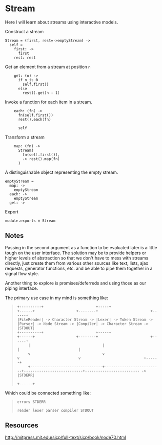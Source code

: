 Stream
======

Here I will learn about streams using interactive models.

Construct a stream

    Stream = (first, rest=->emptyStream) ->
      self =
        first: ->
          first
        rest: rest

Get an element from a stream at position `n`

        get: (n) ->
          if n is 0
            self.first()
          else
            rest().get(n - 1)

Invoke a function for each item in a stream.

        each: (fn) ->
          fn(self.first())
          rest().each(fn)

          self

Transform a stream

        map: (fn) ->
          Stream(
            fn(self.first()),
            -> rest().map(fn)
          )

A distinguishable object representing the empty stream.

    emptyStream =
      map: ->
        emptyStream
      each: ->
        emptyStream
      get: ->

Export

    module.exports = Stream

Notes
-----

Passing in the second argument as a function to be evaluated later is a little
tough on the user interface. The solution may be to provide helpers or higher
levels of abstraction so that we don't have to mess with streams directly,
just create them from various other sources like text, lists, ajax requests,
generator functions, etc. and be able to pipe them together in a signal flow
style.

Another thing to explore is promises/deferreds and using those as our piping
interface.

The primary use case in my mind is something like:

>
>     +----------+                        +-----+                    +------+                   +--------+                        +------+
>     |FileReader| -> Character Stream -> |Lexer| -> Token Stream -> |Parser| -> Node Stream -> |Compiler| -> Character Stream -> |STDOUT|
>     +----------+                        +-----+                    +------+                   +--------+                        +------+
>          |                                 |                          |                           |
>          v                                 v                          v                           v                             +------+
>          +---------------------------------+--------------------------+---------------------------+------------------------- -> |STDERR|
>                                                                                                                                 +------+

Which could be connected something like:

>     errors STDERR
>     
>     reader lexer parser compiler STDOUT

Resources
---------

http://mitpress.mit.edu/sicp/full-text/sicp/book/node70.html